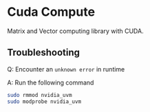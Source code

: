 # Cuda Compute

Matrix and Vector computing library with CUDA.

## Troubleshooting

Q: Encounter an `unknown error` in runtime

A: Run the following command

```bash
sudo rmmod nvidia_uvm
sudo modprobe nvidia_uvm
```
